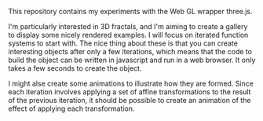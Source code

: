 This repository contains my experiments with the Web GL wrapper three.js.

I'm particularly interested in 3D fractals, and I'm aiming to create a gallery to display some nicely rendered examples. I will focus on iterated function systems to start with. The nice thing about these is that you can create interesting objects after only a few iterations, which means that the code to build the object can be written in javascript and run in a web browser. It only takes a few seconds to create the object.

I might alse create some animations to illustrate how they are formed. Since each iteration involves applying a set of affine transformations to the result of the previous iteration, it should be possible to create an animation of the effect of applying each transformation.
